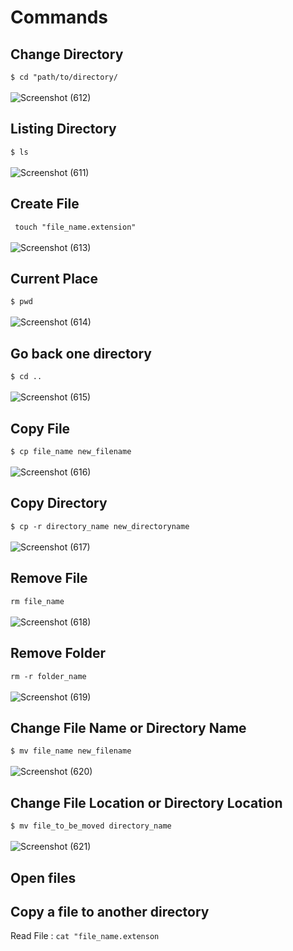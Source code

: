 # Commands

## Change Directory
``` $ cd "path/to/directory/ ```
<br><br>
![Screenshot (612)](https://user-images.githubusercontent.com/84963363/142769407-d819c64c-e175-4291-8d30-55c45ea8fbd7.png)


## Listing Directory
``` $ ls ```
<br><br>
![Screenshot (611)](https://user-images.githubusercontent.com/84963363/142769335-67ec559f-8f7e-4794-9d35-b6c51520de3f.png)

## Create File
``` touch "file_name.extension"```
<br><br>
![Screenshot (613)](https://user-images.githubusercontent.com/84963363/142769601-36c14d44-6996-4a42-80f7-1a4d1abaf584.png)

## Current Place
``` $ pwd ```
<br><br>
![Screenshot (614)](https://user-images.githubusercontent.com/84963363/142769680-afea90e4-0823-4433-9059-bc097b7fe159.png)

## Go back one directory
``` $ cd .. ```
<br><br>
![Screenshot (615)](https://user-images.githubusercontent.com/84963363/142769774-cbff7f21-84db-46a3-ba7a-cb726e84f802.png)

## Copy File
``` $ cp file_name new_filename ```
<br><br>
![Screenshot (616)](https://user-images.githubusercontent.com/84963363/142769910-c848557e-6c56-41c3-a80e-cae75b7a1184.png)

## Copy Directory
``` $ cp -r directory_name new_directoryname ```
<br><br>
![Screenshot (617)](https://user-images.githubusercontent.com/84963363/142769992-b60fce75-a98b-4cfa-90e6-e68d73d15e23.png)

## Remove File
``` rm file_name ```
<br><br>
![Screenshot (618)](https://user-images.githubusercontent.com/84963363/142770075-b07effa2-dec1-4ada-b735-8a37d1b1152d.png)

## Remove Folder
``` rm -r folder_name ```
<br><br>
![Screenshot (619)](https://user-images.githubusercontent.com/84963363/142770131-31d145a0-683c-4d11-8d58-903707a7c49c.png)

## Change File Name or Directory Name
``` $ mv file_name new_filename ```
<br><br>
![Screenshot (620)](https://user-images.githubusercontent.com/84963363/142770323-c69c98a2-c23e-4da6-88d6-65418d779fc3.png)

## Change File Location or Directory Location
``` $ mv file_to_be_moved directory_name ```
<br><br>
![Screenshot (621)](https://user-images.githubusercontent.com/84963363/142770427-a7d5535e-4462-438f-a1c9-87896c5b64bf.png)

## Open files


## Copy a file to another directory

Read File : ```cat "file_name.extenson ```
